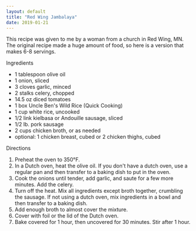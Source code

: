 ```yaml
---
layout: default
title: "Red Wing Jambalaya"
date: 2019-01-21
---
```


This recipe was given to me by a woman from a church in Red Wing, MN. The original recipe made a huge amount of food, so here is a version that makes 6-8 servings.

Ingredients
- 1 tablespoon olive oil
- 1 onion, sliced
- 3 cloves garlic, minced
- 2 stalks celery, chopped
- 14.5 oz diced tomatoes
- 1 box Uncle Ben's Wild Rice (Quick Cooking)
- 1 cup white rice, uncooked
- 1/2 link kielbasa or Andouille sausage, sliced
- 1/2 lb. pork sausage
- 2 cups chicken broth, or as needed
- optional: 1 chicken breast, cubed or 2 chicken thighs, cubed

Directions
1. Preheat the oven to 350°F.
2. In a Dutch oven, heat the olive oil. If you don't have a dutch oven, use a regular pan and then transfer to a baking dish to put in the oven.
3. Cook the onions until tender, add garlic, and saute for a few more minutes. Add the celery.
4. Turn off the heat. Mix all ingredients except broth together, crumbling the sausage. If not using a dutch oven, mix ingredients in a bowl and then transfer to a baking dish.
5. Add enough broth to almost cover the mixture.
6. Cover with foil or the lid of the Dutch oven.
7. Bake covered for 1 hour, then uncovered for 30 minutes. Stir after 1 hour.

